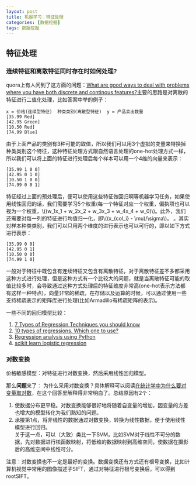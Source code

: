 ```yaml
---
layout: post
title: 机器学习：特征处理
categories: [数据挖掘]
tags: 数据挖掘
---
```


## 特征处理

### 连续特征和离散特征同时存在时如何处理?

quora上有人问到了这方面的问题：[What are good ways to deal with problems where you have both discrete and continous features?](https://www.quora.com/What-are-good-ways-to-deal-with-problems-where-you-have-both-discrete-and-continous-features)主要的思路是对离散的特征进行二值化处理，比如答案中举的例子：  

```text
x = 价格(连续型特征)  种类类别(离散型特征)  y = 产品卖出数量  
[35.99 Red]  
[42.95 Green]  
[10.50 Red]  
[74.99 Blue]
```

由于上面产品的类别有3种可能的取值，所以我们可以用3个虚拟的变量来特换掉种类类别这个特征，这种特征处理方式跟自然语言处理的one-hot处理方式一样，所以我们可以将上面的特征进行处理后每个样本可以用一个4维的向量来表示：

```text
[35.99 1 0 0]  
[42.95 0 1 0]  
[10.50 1 0 0]   
[74.99 0 0 1]
```

特征经过上面的预处理后，便可以使用这些特征做回归啊等机器学习任务，如果使用线性回归的话，我们需要学习5个权重(每一个特征对应一个权重，偏执项也可以视为一个权重，\\((w_1x_1 + w_2x_2 + w_3x_3 + w_4x_4 + w_0)\\)。此外，我们还需要对每一列的特征进行均值归一化，即\\((x_{col_i} - \mu)/\sigma\\)。
。其实对样本种类类别，我们可以只用两个维度的进行表示也可以可行的，即以如下方式进行表示： 

```text
[35.99 0 0]  
[42.95 0 1]  
[10.50 0 0]   
[74.99 1 0]  
```

一般对于特征中既包含有连续特征又包含有离散特征，对于离散特征差不多都采用这种方式进行处理，但是这种方式有一个比较大的问题，就是当离散特征可能的取值比较多时，会导致通过这种方式处理后的特征维度非常高(one-hot表示方法都有这样一种特点)，向量非常的稀疏，在存储以及运算的时候，可以通过使用一些支持稀疏表示的矩阵库进行处理(比如Armadillo有稀疏矩阵的表示)。

一些不同的回归模型比较：
  
1. [7 Types of Regression Techniques you should know](http://www.analyticsvidhya.com/blog/2015/08/comprehensive-guide-regression/)  
2. [10 types of regressions. Which one to use?](http://www.datasciencecentral.com/profiles/blogs/10-types-of-regressions-which-one-to-use)  
3. [Regression analysis using Python](http://www.turingfinance.com/regression-analysis-using-python-statsmodels-and-quandl/)  
4. [scikit learn logistic regression](http://scikit-learn.org/stable/modules/generated/sklearn.linear_model.LogisticRegression.html)

### 对数变换 
 
价格敏感模型：对特征进行对数变换，然后采用线性回归模型。 
  
那么**问题**来了： 为什么采用对数变换？具体解释可以阅读[在统计学中为什么要对变量取对数](https://www.zhihu.com/question/20099757/answer/26586088)，在这个回答里解释得非常明白了。总结原因有2个：  

1. 使数据分布更平稳。对数变换能够很好地将随着自变量的增加，因变量的方差也增大的模型转化为我们熟知的问题。   
2. 承接第1点，将非线性的数据通过对数变换，转换为线性数据，便于使用线性模型进行回归。  
关于这一点，可以（大致）类比一下SVM，比如SVM对于线性不可分的数据，先对数据进行核函数映射，将低维的数据映射到高维空间，使数据在摄影后的高维空间中线性可分。  

注意：对数变换也不一定是最好的变换。数据变换还有方式还有根号变换，比如计算机视觉中常用的图像描述子SIFT，通过对特征进行根号变换后，可以得到rootSIFT。  